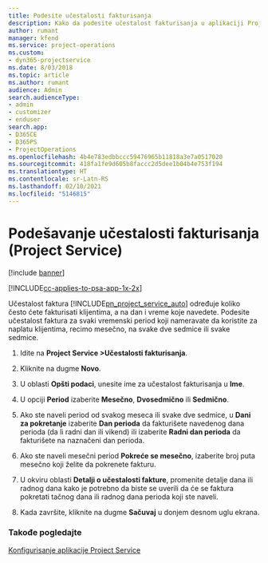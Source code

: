 ```yaml
---
title: Podesite učestalosti fakturisanja
description: Kako da podesite učestalost fakturisanja u aplikaciji Project Service
author: rumant
manager: kfend
ms.service: project-operations
ms.custom:
- dyn365-projectservice
ms.date: 8/03/2018
ms.topic: article
ms.author: rumant
audience: Admin
search.audienceType:
- admin
- customizer
- enduser
search.app:
- D365CE
- D365PS
- ProjectOperations
ms.openlocfilehash: 4b4e783edbbccc59476965b11818a3e7a0517020
ms.sourcegitcommit: 418fa1fe9d605b8faccc2d5dee1b04b4e753f194
ms.translationtype: HT
ms.contentlocale: sr-Latn-RS
ms.lasthandoff: 02/10/2021
ms.locfileid: "5146815"
---
```

# <a name="set-up-invoice-frequencies-project-service"></a>Podešavanje učestalosti fakturisanja (Project Service)

[!include [banner](../includes/psa-now-project-operations.md)]

[!INCLUDE[cc-applies-to-psa-app-1x-2x](../includes/cc-applies-to-psa-app-1x-2x.md)]

Učestalost faktura [!INCLUDE[pn_project_service_auto](../includes/pn-project-service-auto.md)] određuje koliko često ćete fakturisati klijentima, a na dan i vreme koje navedete. Podesite učestalost faktura za svaki vremenski period koji nameravate da koristite za naplatu klijentima, recimo mesečno, na svake dve sedmice ili svake sedmice.  
  
1.  Idite na **Project Service >Učestalosti fakturisanja**.  
  
2.  Kliknite na dugme **Novo**.  
  
3.  U oblasti **Opšti podaci**, unesite ime za učestalost fakturisanja u **Ime**.  
  
4.  U opciji **Period** izaberite **Mesečno**, **Dvosedmično** ili **Sedmično**.  
  
5.  Ako ste naveli period od svakog meseca ili svake dve sedmice, u **Dani za pokretanje** izaberite **Dan perioda** da fakturišete navedenog dana perioda (da li radni dan ili vikend) ili izaberite **Radni dan perioda** da fakturišete na naznačeni dan perioda.  
  
6.  Ako ste naveli mesečni period **Pokreće se mesečno**, izaberite broj puta mesečno koji želite da pokrenete fakturu.  
  
7.  U okviru oblasti **Detalji o učestalosti fakture**, promenite detalje dana ili radnog dana kako je potrebno da biste se uverili da će se faktura pokretati tačnog dana ili radnog dana perioda koji ste naveli.  
  
8.  Kada završite, kliknite na dugme **Sačuvaj** u donjem desnom uglu ekrana.  
  
### <a name="see-also"></a>Takođe pogledajte  
 [Konfigurisanje aplikacije Project Service](../psa/configure.md)

